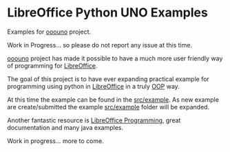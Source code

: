 # LibreOffice Python UNO Examples

Examples for [ooouno](https://github.com/Amourspirit/python-ooouno) project.

Work in Progress... so please do not report any issue at this time.

[ooouno](https://github.com/Amourspirit/python-ooouno) project has made it possible to have a much more
user friendly way of programming for [LibreOffice](https://www.libreoffice.org/).

The goal of this project is to have ever expanding practical example for programming
using python in [LibreOffice](https://www.libreoffice.org/) in a truly [OOP](https://en.wikipedia.org/wiki/Object-oriented_programming) way.

At this time the example can be found in the [src/example](src/examples/).
As new example are create/submitted the example [src/example](src/examples/) folder will be expanded.

Another fantastic resource is [LibreOffice Programming](https://github.com/flywire/lo-p),
great documentation and many java examples.

Work in progress... more to come.
